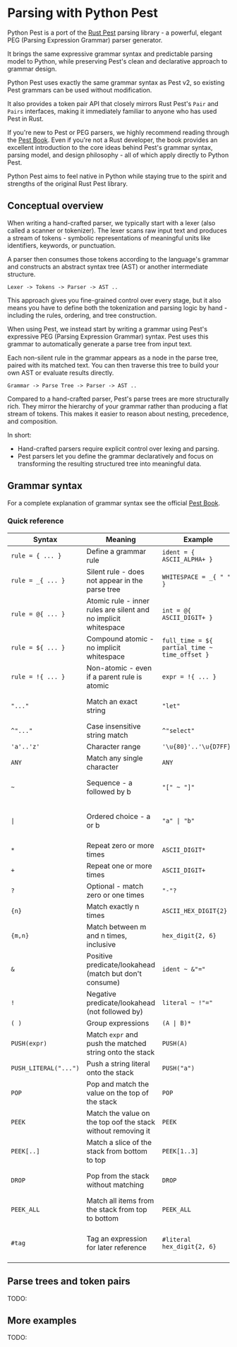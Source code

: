 # Parsing with Python Pest

Python Pest is a port of the [Rust Pest](https://pest.rs/) parsing library - a powerful, elegant PEG (Parsing Expression Grammar) parser generator.

It brings the same expressive grammar syntax and predictable parsing model to Python, while preserving Pest's clean and declarative approach to grammar design.

Python Pest uses exactly the same grammar syntax as Pest v2, so existing Pest grammars can be used without modification.

It also provides a token pair API that closely mirrors Rust Pest's `Pair` and `Pairs` interfaces, making it immediately familiar to anyone who has used Pest in Rust.

If you're new to Pest or PEG parsers, we highly recommend reading through the [Pest Book](https://pest.rs/book/). Even if you're not a Rust developer, the book provides an excellent introduction to the core ideas behind Pest's grammar syntax, parsing model, and design philosophy - all of which apply directly to Python Pest.

Python Pest aims to feel native in Python while staying true to the spirit and strengths of the original Rust Pest library.

## Conceptual overview

When writing a hand-crafted parser, we typically start with a lexer (also called a scanner or tokenizer). The lexer scans raw input text and produces a stream of tokens - symbolic representations of meaningful units like identifiers, keywords, or punctuation.

A parser then consumes those tokens according to the language's grammar and constructs an abstract syntax tree (AST) or another intermediate structure.

```
Lexer -> Tokens -> Parser -> AST ..
```

This approach gives you fine-grained control over every stage, but it also means you have to define both the tokenization and parsing logic by hand - including the rules, ordering, and tree construction.

When using Pest, we instead start by writing a grammar using Pest's expressive PEG (Parsing Expression Grammar) syntax. Pest uses this grammar to automatically generate a parse tree from input text.

Each non-silent rule in the grammar appears as a node in the parse tree, paired with its matched text. You can then traverse this tree to build your own AST or evaluate results directly.

```
Grammar -> Parse Tree -> Parser -> AST ..
```

Compared to a hand-crafted parser, Pest's parse trees are more structurally rich. They mirror the hierarchy of your grammar rather than producing a flat stream of tokens. This makes it easier to reason about nesting, precedence, and composition.

In short:

- Hand-crafted parsers require explicit control over lexing and parsing.
- Pest parsers let you define the grammar declaratively and focus on transforming the resulting structured tree into meaningful data.

## Grammar syntax

For a complete explanation of grammar syntax see the official [Pest Book](https://pest.rs/book/grammars/syntax.html).

### Quick reference

| Syntax                | Meaning                                                         | Example                                       | Notes                           |
| --------------------- | --------------------------------------------------------------- | --------------------------------------------- | ------------------------------- |
| `rule = { ... }`      | Define a grammar rule                                           | `ident = { ASCII_ALPHA+ }`                    |                                 |
| `rule = _{ ... }`     | Silent rule - does not appear in the parse tree                 | `WHITESPACE = _{ " " }`                       |                                 |
| `rule = @{ ... }`     | Atomic rule - inner rules are silent and no implicit whitespace | `int = @{ ASCII_DIGIT+ }`                     |                                 |
| `rule = ${ ... }`     | Compound atomic - no implicit whitespace                        | `full_time = ${ partial_time ~ time_offset }` |                                 |
| `rule = !{ ... }`     | Non-atomic - even if a parent rule is atomic                    | `expr = !{ ... }`                             |                                 |
| `"..."`               | Match an exact string                                           | `"let"`                                       | Strings are case-sensitive      |
| `^"..."`              | Case insensitive string match                                   | `^"select"`                                   |                                 |
| `'a'..'z'`            | Character range                                                 | `'\u{80}'..'\u{D7FF}'`                        |                                 |
| `ANY`                 | Match any single character                                      | `ANY`                                         |                                 |
| `~`                   | Sequence - a followed by b                                      | `"[" ~ "]"`                                   | Supports implicit whitespace    |
| <code>&#124;</code>   | Ordered choice - a or b                                         | <code>"a" &#124; "b"</code>                   | First matching alternative wins |
| `*`                   | Repeat zero or more times                                       | `ASCII_DIGIT*`                                | Never fails                     |
| `+`                   | Repeat one or more times                                        | `ASCII_DIGIT+`                                | Equivalent to `{1,}`            |
| `?`                   | Optional - match zero or one times                              | `"-"?`                                        |                                 |
| `{n}`                 | Match exactly n times                                           | `ASCII_HEX_DIGIT{2}`                          |                                 |
| `{m,n}`               | Match between m and n times, inclusive                          | `hex_digit{2, 6}`                             | n or m can be omitted           |
| `&`                   | Positive predicate/lookahead (match but don't consume)          | `ident ~ &"="`                                |                                 |
| `!`                   | Negative predicate/lookahead (not followed by)                  | `literal ~ !"="`                              |                                 |
| `( )`                 | Group expressions                                               | <code>(A &#124; B)\*</code>                   |                                 |
| `PUSH(expr)`          | Match `expr` and push the matched string onto the stack         | `PUSH(A)`                                     |                                 |
| `PUSH_LITERAL("...")` | Push a string literal onto the stack                            | `PUSH("a")`                                   | Never fails                     |
| `POP`                 | Pop and match the value on the top of the stack                 | `POP`                                         |                                 |
| `PEEK`                | Match the value on the top oof the stack without removing it    | `PEEK`                                        |                                 |
| `PEEK[..]`            | Match a slice of the stack from bottom to top                   | `PEEK[1..3]`                                  | Bottom to top                   |
| `DROP`                | Pop from the stack without matching                             | `DROP`                                        | Fails if the stack is empty     |
| `PEEK_ALL`            | Match all items from the stack from top to bottom               | `PEEK_ALL`                                    | Top to bottom                   |
| `#tag`                | Tag an expression for later reference                           | `#literal hex_digit{2, 6}`                    | Always enabled in Python Pest   |

## Parse trees and token pairs

TODO:

## More examples

TODO:
